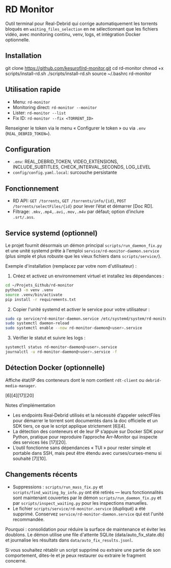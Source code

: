 # RD Monitor

Outil terminal pour Real-Debrid qui corrige automatiquement les torrents bloqués en `waiting_files_selection` en ne sélectionnant que les fichiers vidéo, avec monitoring continu, venv, logs, et intégration Docker optionnelle.

## Installation

git clone https://github.com/kesurof/rd-monitor.git
cd rd-monitor
chmod +x scripts/install-rd.sh
./scripts/install-rd.sh
source ~/.bashrc
rd-monitor


## Utilisation rapide

- Menu: `rd-monitor`
- Monitoring direct: `rd-monitor --monitor`
- Lister: `rd-monitor --list`
- Fix ID: `rd-monitor --fix <TORRENT_ID>`

Renseigner le token via le menu « Configurer le token » ou via `.env` (`REAL_DEBRID_TOKEN=`).

## Configuration

- `.env`: REAL_DEBRID_TOKEN, VIDEO_EXTENSIONS, INCLUDE_SUBTITLES, CHECK_INTERVAL_SECONDS, LOG_LEVEL
- `config/config.yaml.local`: surcouche persistante

## Fonctionnement

- RD API: `GET /torrents`, `GET /torrents/info/{id}`, `POST /torrents/selectFiles/{id}` pour lever l’état et démarrer [Doc RD].
- Filtrage: `.mkv,.mp4,.avi,.mov,.m4v` par défaut; option d’inclure `.srt/.ass`.

## Service systemd (optionnel)

Le projet fournit désormais un démon principal `scripts/run_daemon_fix.py` et une unité systemd
prête à l'emploi `service/rd-monitor-daemon.service` (plus simple et plus robuste que les vieux
fichiers dans `scripts/service/`).

Exemple d'installation (remplacez <user> par votre nom d'utilisateur) :

1. Créez et activez un environnement virtuel et installez les dépendances :

```bash
cd ~/Projets_Github/rd-monitor
python3 -m venv .venv
source .venv/bin/activate
pip install -r requirements.txt
```

2. Copier l'unité systemd et activer le service pour votre utilisateur :

```bash
sudo cp service/rd-monitor-daemon.service /etc/systemd/system/rd-monitor-daemon@<user>.service
sudo systemctl daemon-reload
sudo systemctl enable --now rd-monitor-daemon@<user>.service
```

3. Vérifier le statut et suivre les logs :

```bash
systemctl status rd-monitor-daemon@<user>.service
journalctl -u rd-monitor-daemon@<user>.service -f
```


## Détection Docker (optionnelle)

Affiche état/IP des conteneurs dont le nom contient `rdt-client` ou `debrid-media-manager`.


[6][4][17][20]

Notes d’implémentation
- Les endpoints Real‑Debrid utilisés et la nécessité d’appeler selectFiles pour démarrer le torrent sont documentés dans la doc officielle et un SDK tiers, ce que le script applique strictement [6][4].  
- La détection des conteneurs et de leur IP s’appuie sur Docker SDK pour Python, pratique pour reproduire l’approche Arr‑Monitor qui inspecte des services liés [17][20].  
- L’outil fonctionne sans dépendances « TUI » pour rester simple et portable dans SSH, mais peut être étendu avec curses/curses-menu si souhaité [7][10].

## Changements récents

- Suppressions : `scripts/run_mass_fix.py` et `scripts/find_waiting_by_info.py` ont été retirés — leurs
	fonctionnalités sont maintenant couvertes par le démon `scripts/run_daemon_fix.py` et par
	`scripts/inspect_waiting.py` pour les inspections manuelles.
- Le fichier `scripts/service/rd-monitor.service` (dupliqué) a été supprimé. Conservez
	`service/rd-monitor-daemon.service` qui est l'unité recommandée.

Pourquoi : consolidation pour réduire la surface de maintenance et éviter les doublons. Le démon
utilise une file d'attente SQLite (data/auto_fix_state.db) et journalise les résultats dans
`data/auto_fix_results.jsonl`.

Si vous souhaitez rétablir un script supprimé ou extraire une partie de son comportement,
dites-le et je peux restaurer ou extraire le fragment concerné.
